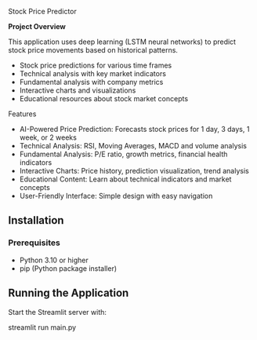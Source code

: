 Stock Price Predictor

**Project Overview**

This application uses deep learning (LSTM neural networks) to predict stock price movements based on historical patterns.

- Stock price predictions for various time frames
- Technical analysis with key market indicators
- Fundamental analysis with company metrics
- Interactive charts and visualizations
- Educational resources about stock market concepts

Features

- AI-Powered Price Prediction: Forecasts stock prices for 1 day, 3 days, 1 week, or 2 weeks 
- Technical Analysis: RSI, Moving Averages, MACD and volume analysis
- Fundamental Analysis: P/E ratio, growth metrics, financial health indicators
- Interactive Charts: Price history, prediction visualization, trend analysis
- Educational Content: Learn about technical indicators and market concepts
- User-Friendly Interface: Simple design with easy navigation

## Installation

### Prerequisites
- Python 3.10 or higher
- pip (Python package installer)


## Running the Application

Start the Streamlit server with:

streamlit run main.py

